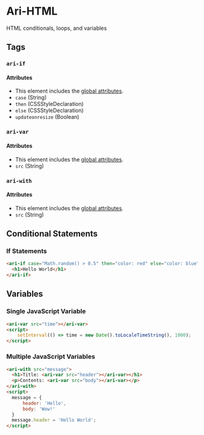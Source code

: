 # Ari-HTML
HTML conditionals, loops, and variables
## Tags
### `ari-if`
#### Attributes
+ This element includes the [global attributes](https://developer.mozilla.org/en-US/docs/Web/HTML/Global_attributes).
+ `case` (String)
+ `then` (CSSStyleDeclaration)
+ `else` (CSSStyleDeclaration)
+ `updateonresize` (Boolean)
### `ari-var`
#### Attributes
+ This element includes the [global attributes](https://developer.mozilla.org/en-US/docs/Web/HTML/Global_attributes).
+ `src` (String)
### `ari-with`
#### Attributes
+ This element includes the [global attributes](https://developer.mozilla.org/en-US/docs/Web/HTML/Global_attributes).
+ `src` (String)
## Conditional Statements
### If Statements
```html
<ari-if case="Math.random() > 0.5" then="color: red" else="color: blue">
  <h1>Hello World</h1>
</ari-if>
```
## Variables
### Single JavaScript Variable
```html
<ari-var src="time"></ari-var>
<script>
    setInterval(() => time = new Date().toLocaleTimeString(), 1000);
</script>
```

### Multiple JavaScript Variables
```html
<ari-with src="message">
  <h1>Title: <ari-var src="header"></ari-var></h1>
  <p>Contents: <ari-var src="body"></ari-var></p>
</ari-with>
<script>
  message = {
      header: 'Hello',
      body: 'Wow!'
  }
  message.header = 'Hello World';  
</script>
```
